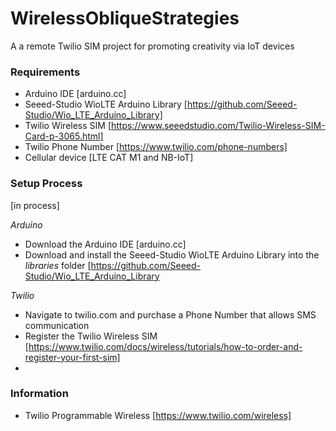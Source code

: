 # WirelessObliqueStrategies
A a remote Twilio SIM project  for promoting creativity via IoT devices

### Requirements
* Arduino IDE [arduino.cc]
* Seeed-Studio WioLTE Arduino Library [https://github.com/Seeed-Studio/Wio_LTE_Arduino_Library]
* Twilio Wireless SIM [https://www.seeedstudio.com/Twilio-Wireless-SIM-Card-p-3065.html]
* Twilio Phone Number [https://www.twilio.com/phone-numbers]
* Cellular device [LTE CAT M1 and NB-IoT]

### Setup Process
[in process]

_Arduino_
* Download the Arduino IDE [arduino.cc]
* Download and install the Seeed-Studio WioLTE Arduino Library into the _libraries_ folder [https://github.com/Seeed-Studio/Wio_LTE_Arduino_Library

_Twilio_
* Navigate to twilio.com and purchase a Phone Number that allows SMS communication
* Register the Twilio Wireless SIM [https://www.twilio.com/docs/wireless/tutorials/how-to-order-and-register-your-first-sim]
*

### Information
* Twilio Programmable Wireless [https://www.twilio.com/wireless]
